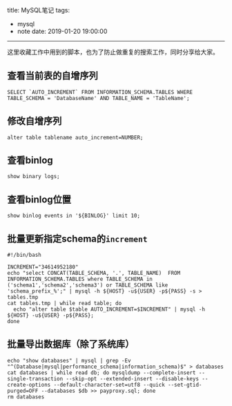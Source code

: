 title: MySQL笔记
tags:
  - mysql
  - note
date: 2019-01-20 19:00:00
---
这里收藏工作中用到的脚本，也为了防止做重复的搜索工作，同时分享给大家。

<!--more-->


## 查看当前表的自增序列
```mysql
SELECT `AUTO_INCREMENT` FROM INFORMATION_SCHEMA.TABLES WHERE TABLE_SCHEMA = 'DatabaseName' AND TABLE_NAME = 'TableName'; 
```

## 修改自增序列
```mysql
alter table tablename auto_increment=NUMBER;
```

## 查看binlog
```mysql
show binary logs;
```

## 查看binlog位置
```mysql
show binlog events in '${BINLOG}' limit 10;
```

## 批量更新指定schema的`increment`
```shell
#!/bin/bash

INCREMENT="34614952180"
echo "select CONCAT(TABLE_SCHEMA, '.', TABLE_NAME)  FROM INFORMATION_SCHEMA.TABLES where TABLE_SCHEMA in ('schema1','schema2','schema3') or TABLE_SCHEMA like 'schema_prefix_%';" | mysql -h ${HOST} -u${USER} -p${PASS} -s > tables.tmp
cat tables.tmp | while read table; do
  echo "alter table $table AUTO_INCREMENT=$INCREMENT" | mysql -h ${HOST} -u${USER} -p${PASS};
done
```

## 批量导出数据库（除了系统库）
```shell
echo "show databases" | mysql | grep -Ev "^(Database|mysql|performance_schema|information_schema)$" > databases
cat databases | while read db; do mysqldump --complete-insert --single-transaction --skip-opt --extended-insert --disable-keys --create-options --default-character-set=utf8 --quick --set-gtid-purged=OFF --databases $db >> payproxy.sql; done
rm databases
```
